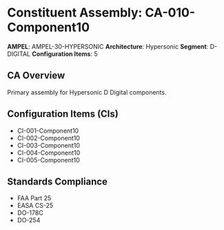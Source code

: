 # Constituent Assembly: CA-010-Component10

**AMPEL**: AMPEL-30-HYPERSONIC
**Architecture**: Hypersonic
**Segment**: D-DIGITAL
**Configuration Items**: 5

## CA Overview
Primary assembly for Hypersonic D Digital components.

## Configuration Items (CIs)
- CI-001-Component10
- CI-002-Component10
- CI-003-Component10
- CI-004-Component10
- CI-005-Component10

## Standards Compliance
- FAA Part 25
- EASA CS-25
- DO-178C
- DO-254
